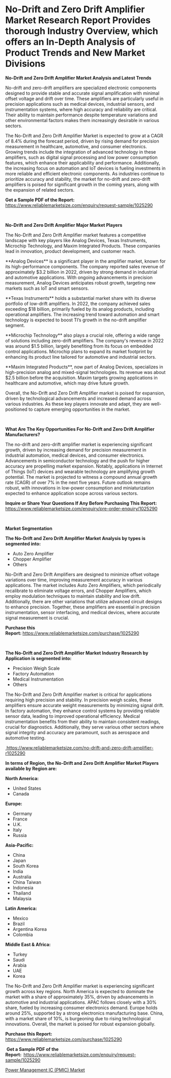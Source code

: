 <p><h1>No-Drift and Zero Drift Amplifier Market Research Report Provides thorough Industry Overview, which offers an In-Depth Analysis of Product Trends and New Market Divisions</h1></p><p><strong>No-Drift and Zero Drift Amplifier Market Analysis and Latest Trends</strong></p>
<p><p>No-drift and zero-drift amplifiers are specialized electronic components designed to provide stable and accurate signal amplification with minimal offset voltage and drift over time. These amplifiers are particularly useful in precision applications such as medical devices, industrial sensors, and instrumentation systems, where high accuracy and reliability are critical. Their ability to maintain performance despite temperature variations and other environmental factors makes them increasingly desirable in various sectors.</p><p>The No-Drift and Zero Drift Amplifier Market is expected to grow at a CAGR of 8.4% during the forecast period, driven by rising demand for precision measurement in healthcare, automotive, and consumer electronics. Growing trends include the integration of advanced technology in these amplifiers, such as digital signal processing and low power consumption features, which enhance their applicability and performance. Additionally, the increasing focus on automation and IoT devices is fueling investments in more reliable and efficient electronic components. As industries continue to prioritize accuracy and stability, the market for no-drift and zero-drift amplifiers is poised for significant growth in the coming years, along with the expansion of related sectors.</p></p>
<p><strong>Get a Sample PDF of the Report:&nbsp;</strong> <a href="https://www.reliablemarketsize.com/enquiry/request-sample/1025290?utm_campaign=3563&utm_medium=2&utm_source=Github&utm_content=ia&utm_term=07042025&utm_id=no-drift-and-zero-drift-amplifier">https://www.reliablemarketsize.com/enquiry/request-sample/1025290</a></p>
<p>&nbsp;</p>
<p><strong>No-Drift and Zero Drift Amplifier Major Market Players</strong></p>
<p><p>The No-Drift and Zero Drift Amplifier market features a competitive landscape with key players like Analog Devices, Texas Instruments, Microchip Technology, and Maxim Integrated Products. These companies lead in innovation, product development, and customer reach.</p><p>**Analog Devices** is a significant player in the amplifier market, known for its high-performance components. The company reported sales revenue of approximately $3.2 billion in 2022, driven by strong demand in industrial and automotive applications. With ongoing advancements in precision measurement, Analog Devices anticipates robust growth, targeting new markets such as IoT and smart sensors.</p><p>**Texas Instruments** holds a substantial market share with its diverse portfolio of low-drift amplifiers. In 2022, the company achieved sales exceeding $18 billion, primarily fueled by its analog products, including operational amplifiers. The increasing trend toward automation and smart technology is expected to boost TI’s growth in the no-drift amplifier segment.</p><p>**Microchip Technology** also plays a crucial role, offering a wide range of solutions including zero-drift amplifiers. The company's revenue in 2022 was around $1.5 billion, largely benefiting from its focus on embedded control applications. Microchip plans to expand its market footprint by enhancing its product line tailored for automotive and industrial sectors.</p><p>**Maxim Integrated Products**, now part of Analog Devices, specializes in high-precision analog and mixed-signal technologies. Its revenue was about $2.5 billion before the acquisition. Maxim targets growing applications in healthcare and automotive, which may drive future growth.</p><p>Overall, the No-Drift and Zero Drift Amplifier market is poised for expansion, driven by technological advancements and increased demand across various industries. As these key players innovate and adapt, they are well-positioned to capture emerging opportunities in the market.</p></p>
<p>&nbsp;</p>
<p><strong>What Are The Key Opportunities For No-Drift and Zero Drift Amplifier Manufacturers?</strong></p>
<p><p>The no-drift and zero-drift amplifier market is experiencing significant growth, driven by increasing demand for precision measurement in industrial automation, medical devices, and consumer electronics. Advancements in semiconductor technology and the push for higher accuracy are propelling market expansion. Notably, applications in Internet of Things (IoT) devices and wearable technology are amplifying growth potential. The market is projected to witness a compound annual growth rate (CAGR) of over 7% in the next five years. Future outlook remains robust, with innovations in low-power consumption and miniaturization expected to enhance application scope across various sectors.</p></p>
<p><strong>Inquire or Share Your Questions If Any Before Purchasing This Report:</strong> <a href="https://www.reliablemarketsize.com/enquiry/pre-order-enquiry/1025290?utm_campaign=3563&utm_medium=2&utm_source=Github&utm_content=ia&utm_term=07042025&utm_id=no-drift-and-zero-drift-amplifier">https://www.reliablemarketsize.com/enquiry/pre-order-enquiry/1025290</a></p>
<p>&nbsp;</p>
<p><strong>Market Segmentation</strong></p>
<p><strong>The No-Drift and Zero Drift Amplifier Market Analysis by types is segmented into:</strong></p>
<p><ul><li>Auto Zero Amplifier</li><li>Chopper Amplifier</li><li>Others</li></ul></p>
<p><p>No-Drift and Zero Drift Amplifiers are designed to minimize offset voltage variations over time, improving measurement accuracy in various applications. The market includes Auto Zero Amplifiers, which periodically recalibrate to eliminate voltage errors, and Chopper Amplifiers, which employ modulation techniques to maintain stability and low drift. Additionally, there are other variations that utilize advanced circuit designs to enhance precision. Together, these amplifiers are essential in precision instrumentation, sensor interfacing, and medical devices, where accurate signal measurement is crucial.</p></p>
<p><strong>Purchase this Report:&nbsp;</strong><a href="https://www.reliablemarketsize.com/purchase/1025290?utm_campaign=3563&utm_medium=2&utm_source=Github&utm_content=ia&utm_term=07042025&utm_id=no-drift-and-zero-drift-amplifier">https://www.reliablemarketsize.com/purchase/1025290</a></p>
<p>&nbsp;</p>
<p><strong>The No-Drift and Zero Drift Amplifier Market Industry Research by Application is segmented into:</strong></p>
<p><ul><li>Precision Weigh Scale</li><li>Factory Automation</li><li>Medical Instrumentation</li><li>Others</li></ul></p>
<p><p>The No-Drift and Zero Drift Amplifier market is critical for applications requiring high precision and stability. In precision weigh scales, these amplifiers ensure accurate weight measurements by minimizing signal drift. In factory automation, they enhance control systems by providing reliable sensor data, leading to improved operational efficiency. Medical instrumentation benefits from their ability to maintain consistent readings, crucial for diagnostics. Additionally, they serve various other sectors where signal integrity and accuracy are paramount, such as aerospace and automotive testing.</p></p>
<p><a href="https://www.reliablemarketsize.com/no-drift-and-zero-drift-amplifier-r1025290?utm_campaign=3563&utm_medium=2&utm_source=Github&utm_content=ia&utm_term=07042025&utm_id=no-drift-and-zero-drift-amplifier">&nbsp;https://www.reliablemarketsize.com/no-drift-and-zero-drift-amplifier-r1025290</a></p>
<p><strong>In terms of Region, the No-Drift and Zero Drift Amplifier Market Players available by Region are:</strong></p>
<p>
    <p> <strong> North America: </strong>
        <ul>
            <li>United States</li>
            <li>Canada</li>
        </ul>
        </p> 
    <p> <strong> Europe: </strong>
        <ul>
            <li>Germany</li>
            <li>France</li>
            <li>U.K.</li>
            <li>Italy</li>
            <li>Russia</li>
        </ul>
        </p> 
    <p> <strong> Asia-Pacific: </strong>
        <ul>
            <li>China</li>
            <li>Japan</li>
            <li>South Korea</li>
            <li>India</li>
            <li>Australia</li>
            <li>China Taiwan</li>
            <li>Indonesia</li>
            <li>Thailand</li>
            <li>Malaysia</li>
        </ul>
        </p> 
    <p> <strong> Latin America: </strong>
        <ul>
            <li>Mexico</li>
            <li>Brazil</li>
            <li>Argentina Korea</li>
            <li>Colombia</li>
        </ul>
        </p> 
    <p> <strong> Middle East & Africa: </strong>
        <ul>
            <li>Turkey</li>
            <li>Saudi</li>
            <li>Arabia</li>
            <li>UAE</li>
            <li>Korea</li>
        </ul>
    </p>
    </p>
<p><p>The No-Drift and Zero Drift Amplifier market is experiencing significant growth across key regions. North America is expected to dominate the market with a share of approximately 35%, driven by advancements in automotive and industrial applications. APAC follows closely with a 30% share, fueled by increasing consumer electronics demand. Europe holds around 25%, supported by a strong electronics manufacturing base. China, with a market share of 10%, is burgeoning due to rising technological innovations. Overall, the market is poised for robust expansion globally.</p></p>
<p><strong>Purchase this Report: </strong><a href="https://www.reliablemarketsize.com/purchase/1025290?utm_campaign=3563&utm_medium=2&utm_source=Github&utm_content=ia&utm_term=07042025&utm_id=no-drift-and-zero-drift-amplifier">https://www.reliablemarketsize.com/purchase/1025290</a></p>
<p>&nbsp;<strong>Get a Sample PDF of the Report:&nbsp;&nbsp;</strong><a href="https://www.reliablemarketsize.com/enquiry/request-sample/1025290?utm_campaign=3563&utm_medium=2&utm_source=Github&utm_content=ia&utm_term=07042025&utm_id=no-drift-and-zero-drift-amplifier">https://www.reliablemarketsize.com/enquiry/request-sample/1025290</a></p>
<p><strong></strong></p>
<p><p><a href="https://github.com/daleogrando/Market-Research-Report-List-1/blob/main/power-management-ic-pmic-market.md?utm_campaign=3563&utm_medium=2&utm_source=Github&utm_content=ia&utm_term=07042025&utm_id=no-drift-and-zero-drift-amplifier">Power Management IC (PMIC) Market</a></p></p>